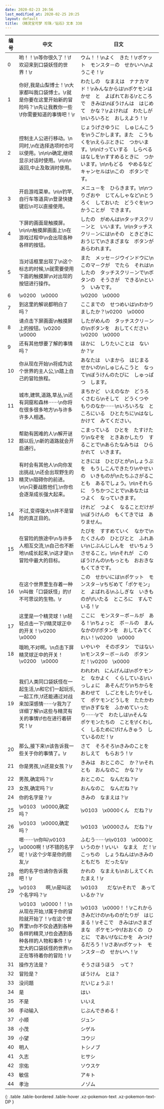 ```yaml
---
date: 2020-02-23 20:56
last_modified_at: 2020-02-25 20:25
layout: default
title: 《精灵宝可梦 珍珠／钻石》文本 338
---
```

| 编号 | 中文 | 日文 |
| ---- | ---- | ---- |
| 0 | 哟！！\n等你很久了！\f欢迎来到口袋妖怪的世界！\r | ウム！！\nよく　きた！\rポケット　モンスタ－の　せかいへ\nようこそ！\r |
| 1 | 你好,我是山梨博士！\n大家都叫我口袋博士。\r就是你要在这里开始新的冒险吗？\n先让我教你一些\f你需要知道的事情吧！\r | わたしの　なまえは　ナナカマド！\rみんなからは\nポケモンはかせ　と　よばれておる\rところで　きみは\nぼうけんは　はじめて　かな？\rよければ　わたしが\nいろいろと　おしえよう！\r |
| 2 | 控制主人公进行移动。\n同时,\n在选择选项时也可以使用。\n\n\n确定,继续显示对话时使用。\n\n\n返回,中止及取消时使用。 | じょうげさゆうに　しゅじんこうを\nうごかします。また　こうもくを\nえらぶときに　つかいます。\n\nけっていする　しらべる　はなしを\nすすめるときに　つかいます。\n\nもどる　やめるなど　キャンセルは\nこの　ボタンです。 |
| 3 | 开启游戏菜单。\n\n钓竿,自行车等道具\n登录快捷键后\n可以直接使用。 | メニュ－を　ひらきます。\n\nつりざおや　じてんしゃなど\nとうろく　しておいた　どうぐを\nつかうことが　できます。 |
| 4 | 下屏的画面是触摸屏。\n\n\n触摸屏画面上\n在游戏过程中\n会出现各种各样的按钮。 | したの　がめんは\nタッチスクリ－ンと　いいます。\n\nタッチスクリ－ンには\nその　ときどきに　おうじて\nさまざまな　ボタンが　あらわれます。 |
| 5 | 当对话框里出现了\n这个标志的时候,\n就需要使用下面的触摸屏\n对出现的按钮进行操作。 | また　メッセ－ジウインドウに\nこのマ－クが　でたら　それは\nしたの　タッチスクリ－ンで\nボタンの　そうさが　できる\nという　いみです。 |
| 6 | \v0200　\x0000 | \v0200　\x0000 |
| 7 | 到这里的解说都明白了吗？ | ここまでの　せつめいは\nわかりましたか？\v0200　\x0000 |
| 8 | 请点击下屏画面\n触摸屏上的按钮。\v0200　\x0000 | したがめんの　タッチスクリ－ンの\nボタンを　おしてください\v0200　\x0000 |
| 9 | 还有其他想要了解的事情吗？ | ほかに　しりたいことは　ないか？\r |
| 10 | 你从现在开始\n将成为这个世界的主人公,\n踏上自己的冒险旅程。 | あなたは　いまから　はじまる　せかいの\nしゅじんこうと　なって\nぼうけんのたびに　しゅっぱつ　します。 |
| 11 | 城市,建筑,道路,草丛,\n还有洞窟和森林⋯⋯\n你将在很多很多地方\n与许多许多人相遇。 | まちかど　いえのなか　どうろ　くさむら\nそして　どうくつや　もりのなか⋯⋯\nいろいろな　ところにいる　ひとたちに\nはなしかけて　みてください。 |
| 12 | 帮助有困难的人\n解开谜题以后,\n新的道路就会开启通行。 | こまっている　ひとを　たすけたり\nなぞを　ときあかしたり　することで\nあらたなみちは　ひらかれて　いきます。 |
| 13 | 有时会有其他人\n向你发出挑战,\n还会出现野生的精灵\n阻碍你的前进。\n\n只要战胜他们,\n你也会逐渐成长强大起来。 | ときには　ひとびとが\nしょうぶを　もうしこんできたり\nやせいの　いきものが\nたちふさがることも　あるでしょう。\n\nそれらに　うちかつことで\nあなたは　つよく　なっていきます。 |
| 14 | 不过,变得强大\n并不是冒险的真正目的。 | けれど　つよく　なることだけが\nぼうけんの　もくてきでは　ありません。 |
| 15 | 在冒险的旅途中\n与许多人相互交流,\n自己也不断地\n成长起来,\n这才是\n冒险中最大的目标。 | たびを　すすめていく　なかで\nたくさんの　ひとびとと　ふれあい\nじぶんじしんを　せいちょう　させること。\n\nそれが　この　ぼうけんの\nもっとも　おおきな　もくてきです。 |
| 16 | 在这个世界里生存着一种\n叫做「口袋妖怪」的\f不可思议的生物。\r | この　せかいには\nポケット　モンスタ－\rちぢめて「ポケモン」と　よばれる\nふしぎな　いきものが\fいたる　ところに　すんでいる！\r |
| 17 | 这里是一个精灵球！\n轻轻点击一下\f精灵球正中的开关！\v0200　\x0000 | ここに　モンスタ－ボ－ルが　ある！\nちょっと　ボ－ルの　まんなかの\fボタンを　おしてみてくれい！\v0200　\x0000 |
| 18 | 哦哟,不对啊。\n点击下屏精灵球正中的开关！\v0200　\x0000 | いやいや　そのボタン　ではない\nモンスタ－ボ－ルの　ボタンだ！\v0200　\x0000 |
| 19 | 我们人类同口袋妖怪在一起生活,\n和它们一起玩乐,一起工作,\f还能通过对战来加深感情⋯⋯\r我为了详细了解\n这些与精灵有关的事情\f也在进行着研究！\r | われわれ　にんげんは\nポケモンと　なかよく　くらしている\rいっしょに　あそんだり\nちからをあわせて　しごとをしたり\rそして　ポケモンどうしを　たたかわせ\nきずなを　ふかめていったり⋯⋯\rで　わたしは\nそんな　ポケモンたちの　ことを\fくわしく　しるために\fけんきゅう　しているのだ！\r |
| 20 | 那么,接下来\n该告诉我一些关于你的事情了。\r | さて　そろそろ\nきみのことを　おしえて　もらおう！\r |
| 21 | 你是男孩,\n还是女孩？\r | きみは　おとこのこ　か？\nそれとも　おんなのこ　かな？\r |
| 22 | 男孩,确定吗？\r | おとこのこ　なんだね？\r |
| 23 | 女孩,确定吗？\r | おんなのこ　なんだね？\r |
| 24 | 你的名字是？\r | きみの　なまえは？\r |
| 25 | \v0103　\x0000,确定吗？ | \v0103　\x0000くん　だね？\r |
| 26 | \v0103　\x0000,确定吗？ | \v0103　\x0000さん　だね？\r |
| 27 | 嗯⋯⋯\n你叫\v0103　\x0000啊！\f不错的名字呢！\r这个少年是你的朋友,\r | ふむう⋯⋯\n\v0103　\x0000と　いうのか！\rいい　なまえ　だ！\rこっちの　しょうねんは\nきみの　ともだち　だったな\r |
| 28 | 他的名字也请你告诉我吧！\r | かれの　なまえも\nおしえてくれたまえ！\r |
| 29 | \v0103　　啊,\n是叫这个名字吗？\r | \v0103　　だな\nそれで　あっているか？\r |
| 30 | \v0103　\x0000！！\n从现在开始,\f属于你的冒险就开始了！\r在这个世界里\n你不仅会遇到各种各样的精灵,\f也会遇到各种各样的人物和事件！\r宏大的口袋妖怪的世界\n正在等待着你的冒险！\r | \v0103　\x0000！！\rこれから　きみだけの\nものがたりが　はじまる！\rそこで　きみは\nさまざまな　ポケモンや\fおおくの　ひとに　であい\fなにかを　みつけるだろう！\rさあ\nポケット　モンスタ－の　せかいへ！\r |
| 31 | 操作方法是？ | そうさほうほう　って？ |
| 32 | 冒险是？ | ぼうけん　とは？ |
| 33 | 没问题 | だいじょうぶ！ |
| 34 | 是 | はい |
| 35 | 不是 | いいえ |
| 36 | 手动输入 | じぶんできめる！ |
| 37 | 小顺 | ジュン |
| 38 | 小茂 | シゲル |
| 39 | 小望 | コウジ |
| 40 | 明人 | トシノブ |
| 41 | 久志 | ヒサシ |
| 42 | 宗佑 | ソウスケ |
| 43 | 敏信 | アキト |
| 44 | 孝治 | ノゾム |
{: .table .table-bordered .table-hover .xz-pokemon-text .xz-pokemon-text-DP }